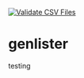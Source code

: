 [![Validate CSV Files](https://github.com/DanielAndreasen/genlister/actions/workflows/validation.yml/badge.svg)](https://github.com/DanielAndreasen/genlister/actions/workflows/validation.yml)

# genlister
testing
